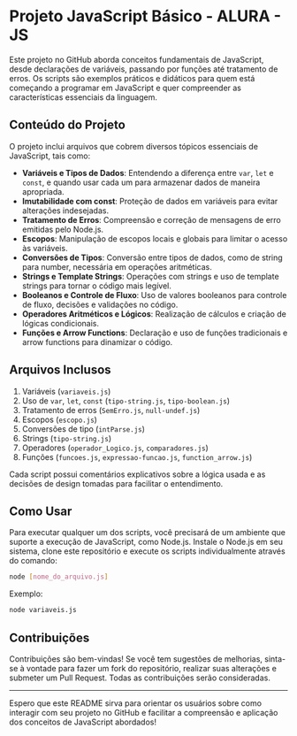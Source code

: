 # Projeto JavaScript Básico - ALURA - JS

Este projeto no GitHub aborda conceitos fundamentais de JavaScript, desde declarações de variáveis, passando por funções até tratamento de erros. Os scripts são exemplos práticos e didáticos para quem está começando a programar em JavaScript e quer compreender as características essenciais da linguagem.

## Conteúdo do Projeto

O projeto inclui arquivos que cobrem diversos tópicos essenciais de JavaScript, tais como:

- **Variáveis e Tipos de Dados**: Entendendo a diferença entre `var`, `let` e `const`, e quando usar cada um para armazenar dados de maneira apropriada.
- **Imutabilidade com const**: Proteção de dados em variáveis para evitar alterações indesejadas.
- **Tratamento de Erros**: Compreensão e correção de mensagens de erro emitidas pelo Node.js.
- **Escopos**: Manipulação de escopos locais e globais para limitar o acesso às variáveis.
- **Conversões de Tipos**: Conversão entre tipos de dados, como de string para number, necessária em operações aritméticas.
- **Strings e Template Strings**: Operações com strings e uso de template strings para tornar o código mais legível.
- **Booleanos e Controle de Fluxo**: Uso de valores booleanos para controle de fluxo, decisões e validações no código.
- **Operadores Aritméticos e Lógicos**: Realização de cálculos e criação de lógicas condicionais.
- **Funções e Arrow Functions**: Declaração e uso de funções tradicionais e arrow functions para dinamizar o código.

## Arquivos Inclusos

1. Variáveis (`variaveis.js`)
2. Uso de `var`, `let`, `const` (`tipo-string.js`, `tipo-boolean.js`)
3. Tratamento de erros (`SemErro.js`, `null-undef.js`)
4. Escopos (`escopo.js`)
5. Conversões de tipo (`intParse.js`)
6. Strings (`tipo-string.js`)
7. Operadores (`operador_Logico.js`, `comparadores.js`)
8. Funções (`funcoes.js`, `expressao-funcao.js`, `function_arrow.js`)

Cada script possui comentários explicativos sobre a lógica usada e as decisões de design tomadas para facilitar o entendimento.

## Como Usar

Para executar qualquer um dos scripts, você precisará de um ambiente que suporte a execução de JavaScript, como Node.js. Instale o Node.js em seu sistema, clone este repositório e execute os scripts individualmente através do comando:

```bash
node [nome_do_arquivo.js]
```

Exemplo:

```bash
node variaveis.js
```

## Contribuições

Contribuições são bem-vindas! Se você tem sugestões de melhorias, sinta-se à vontade para fazer um fork do repositório, realizar suas alterações e submeter um Pull Request. Todas as contribuições serão consideradas.

---

Espero que este README sirva para orientar os usuários sobre como interagir com seu projeto no GitHub e facilitar a compreensão e aplicação dos conceitos de JavaScript abordados!
